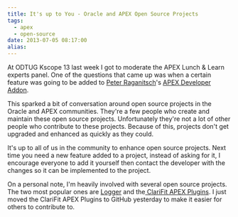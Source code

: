 ```yaml
---
title: It's up to You - Oracle and APEX Open Source Projects
tags:
  - apex
  - open-source
date: 2013-07-05 08:17:00
alias:
---
```


At ODTUG Kscope 13 last week I got to moderate the APEX Lunch & Learn experts panel. One of the questions that came up was  when a certain feature was going to be added to [Peter Raganitsch](http://www.oracle-and-apex.com/)'s [APEX Developer Addon](http://apex.oracle.com/pls/apex/f?p=APEX_DEVELOPER_ADDON:ABOUT:0:::::).

This  sparked a bit of conversation around open source projects in the Oracle  and APEX communities. They're a few people who create and maintain  these open source projects. Unfortunately they're not a lot of other  people who contribute to these projects. Because of this, projects don't  get upgraded and enhanced as quickly as they could.

It's  up to all of us in the community to enhance open source projects. Next  time you need a new feature added to a project, instead of asking for  it, I encourage everyone to add it yourself then contact the developer  with the changes so it can be implemented to the project.

On a personal note, I'm heavily involved with several open source projects. The two most popular ones are [Logger](https://github.com/tmuth/Logger---A-PL-SQL-Logging-Utility) and the[ ClariFit APEX Plugins](https://github.com/ClariFit/apex_plugins). I just moved the ClariFit APEX Plugins to GitHub yesterday to make it easier for others to contribute to.
